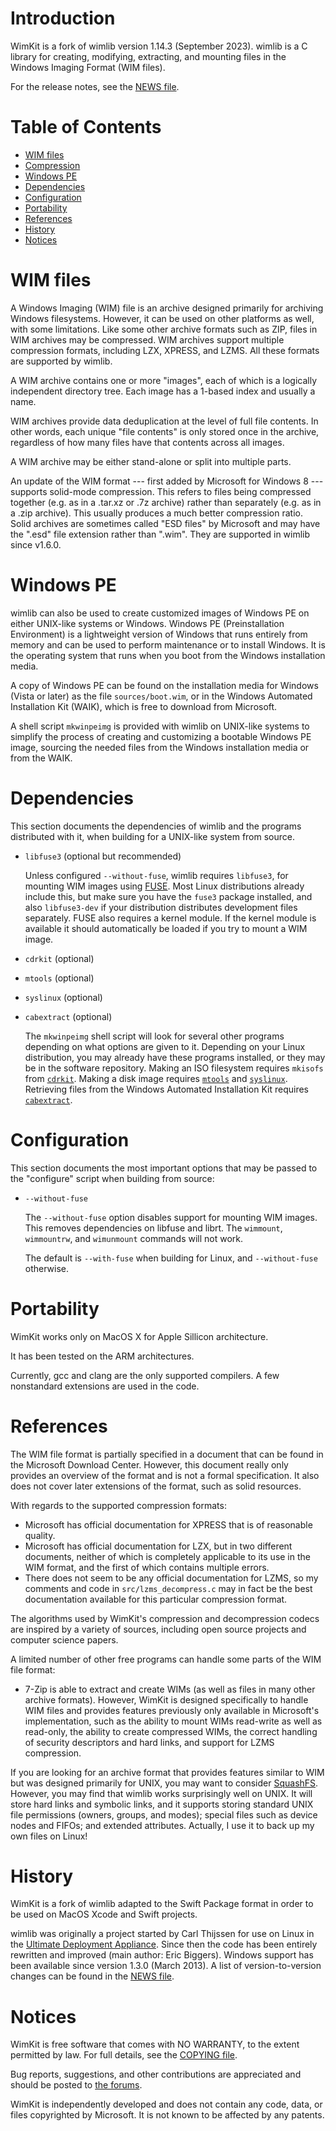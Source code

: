 # Introduction

WimKit is a fork of wimlib version 1.14.3 (September 2023).  wimlib is a C 
library for creating, modifying, extracting, and mounting files in the Windows 
Imaging Format (WIM files). 

For the release notes, see the [NEWS file](NEWS.md).

# Table of Contents

- [WIM files](#wim-files)
- [Compression](#compression)
- [Windows PE](#windows-pe)
- [Dependencies](#dependencies)
- [Configuration](#configuration)
- [Portability](#portability)
- [References](#references)
- [History](#history)
- [Notices](#notices)

# WIM files

A Windows Imaging (WIM) file is an archive designed primarily for archiving
Windows filesystems.  However, it can be used on other platforms as well, with
some limitations.  Like some other archive formats such as ZIP, files in WIM
archives may be compressed.  WIM archives support multiple compression formats,
including LZX, XPRESS, and LZMS.  All these formats are supported by wimlib.

A WIM archive contains one or more "images", each of which is a logically
independent directory tree.  Each image has a 1-based index and usually a name.

WIM archives provide data deduplication at the level of full file contents.  In
other words, each unique "file contents" is only stored once in the archive,
regardless of how many files have that contents across all images.

A WIM archive may be either stand-alone or split into multiple parts.

An update of the WIM format --- first added by Microsoft for Windows 8 ---
supports solid-mode compression.  This refers to files being compressed together
(e.g. as in a .tar.xz or .7z archive) rather than separately (e.g. as in a .zip
archive).  This usually produces a much better compression ratio.  Solid
archives are sometimes called "ESD files" by Microsoft and may have the ".esd"
file extension rather than ".wim".  They are supported in wimlib since v1.6.0.

# Windows PE

wimlib can also be used to create customized images of Windows PE on either
UNIX-like systems or Windows.  Windows PE (Preinstallation Environment) is a
lightweight version of Windows that runs entirely from memory and can be used to
perform maintenance or to install Windows.  It is the operating system that runs
when you boot from the Windows installation media.

A copy of Windows PE can be found on the installation media for Windows (Vista
or later) as the file `sources/boot.wim`, or in the Windows Automated
Installation Kit (WAIK), which is free to download from Microsoft.

A shell script `mkwinpeimg` is provided with wimlib on UNIX-like systems to
simplify the process of creating and customizing a bootable Windows PE image,
sourcing the needed files from the Windows installation media or from the WAIK.

# Dependencies

This section documents the dependencies of wimlib and the programs distributed
with it, when building for a UNIX-like system from source.

- `libfuse3` (optional but recommended)

  Unless configured `--without-fuse`, wimlib requires `libfuse3`, for mounting
  WIM images using [FUSE](https://github.com/libfuse/libfuse).  Most Linux
  distributions already include this, but make sure you have the `fuse3` package
  installed, and also `libfuse3-dev` if your distribution distributes
  development files separately.  FUSE also requires a kernel module.  If the
  kernel module is available it should automatically be loaded if you try to
  mount a WIM image.

- `cdrkit` (optional)
- `mtools` (optional)
- `syslinux` (optional)
- `cabextract` (optional)

  The `mkwinpeimg` shell script will look for several other programs depending
  on what options are given to it.  Depending on your Linux distribution, you
  may already have these programs installed, or they may be in the software
  repository.  Making an ISO filesystem requires `mkisofs` from
  [`cdrkit`](https://www.cdrkit.org).  Making a disk image requires
  [`mtools`](https://www.gnu.org/software/mtools) and
  [`syslinux`](https://www.syslinux.org).  Retrieving files from the Windows
  Automated Installation Kit requires
  [`cabextract`](https://www.cabextract.org.uk).

# Configuration

This section documents the most important options that may be passed to the
"configure" script when building from source:

- `--without-fuse`

  The `--without-fuse` option disables support for mounting WIM images.  This
  removes dependencies on libfuse and librt.  The `wimmount`, `wimmountrw`, and
  `wimunmount` commands will not work.

  The default is `--with-fuse` when building for Linux, and `--without-fuse`
  otherwise.

# Portability

WimKit works only on MacOS X for Apple Sillicon architecture.

It has been tested on the ARM architectures.

Currently, gcc and clang are the only supported compilers.  A few nonstandard
extensions are used in the code.

# References

The WIM file format is partially specified in a document that can be found in
the Microsoft Download Center.  However, this document really only provides an
overview of the format and is not a formal specification.  It also does not
cover later extensions of the format, such as solid resources.

With regards to the supported compression formats:

- Microsoft has official documentation for XPRESS that is of reasonable quality.
- Microsoft has official documentation for LZX, but in two different documents,
  neither of which is completely applicable to its use in the WIM format, and
  the first of which contains multiple errors.
- There does not seem to be any official documentation for LZMS, so my comments
  and code in `src/lzms_decompress.c` may in fact be the best documentation
  available for this particular compression format.

The algorithms used by WimKit's compression and decompression codecs are
inspired by a variety of sources, including open source projects and computer
science papers.

A limited number of other free programs can handle some parts of the WIM
file format:

- 7-Zip is able to extract and create WIMs (as well as files in many other
  archive formats).  However, WimKit is designed specifically to handle WIM
  files and provides features previously only available in Microsoft's
  implementation, such as the ability to mount WIMs read-write as well as
  read-only, the ability to create compressed WIMs, the correct handling of
  security descriptors and hard links, and support for LZMS compression.

If you are looking for an archive format that provides features similar to WIM
but was designed primarily for UNIX, you may want to consider
[SquashFS](https://docs.kernel.org/filesystems/squashfs.html).  However, you may
find that wimlib works surprisingly well on UNIX.  It will store hard links and
symbolic links, and it supports storing standard UNIX file permissions (owners,
groups, and modes); special files such as device nodes and FIFOs; and extended
attributes.  Actually, I use it to back up my own files on Linux!

# History

WimKit is a fork of wimlib adapted to the Swift Package format in order to be 
used on MacOS Xcode and Swift projects. 

wimlib was originally a project started by Carl Thijssen for use on Linux in the
[Ultimate Deployment Appliance](https://www.ultimatedeployment.org).  Since then
the code has been entirely rewritten and improved (main author: Eric Biggers).
Windows support has been available since version 1.3.0 (March 2013).  A list of
version-to-version changes can be found in the [NEWS file](NEWS.md).

# Notices

WimKit is free software that comes with NO WARRANTY, to the extent permitted by
law.  For full details, see the [COPYING file](COPYING).

Bug reports, suggestions, and other contributions are appreciated and should be
posted to [the forums](https://wimlib.net/forums/).

WimKit is independently developed and does not contain any code, data, or files
copyrighted by Microsoft.  It is not known to be affected by any patents.
